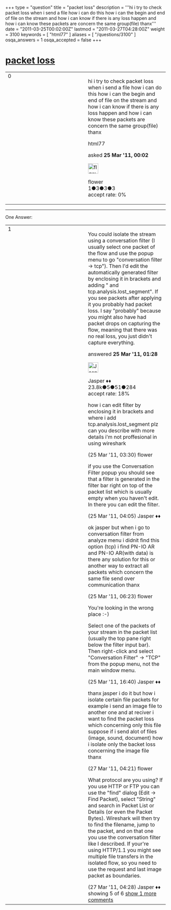 +++
type = "question"
title = "packet loss"
description = '''hi i try to check packet loss when i send a file how i can do this how i can the begin and end of file on the stream and how i can know if there is  any loss happen and how i can know these packets are concern the same group(file) thanx'''
date = "2011-03-25T00:02:00Z"
lastmod = "2011-03-27T04:28:00Z"
weight = 3100
keywords = [ "html77" ]
aliases = [ "/questions/3100" ]
osqa_answers = 1
osqa_accepted = false
+++

<div class="headNormal">

# [packet loss](/questions/3100/packet-loss)

</div>

<div id="main-body">

<div id="askform">

<table id="question-table" style="width:100%;"><colgroup><col style="width: 50%" /><col style="width: 50%" /></colgroup><tbody><tr class="odd"><td style="width: 30px; vertical-align: top"><div class="vote-buttons"><span id="post-3100-upvote" class="ajax-command post-vote up" rel="nofollow" title="I like this post (click again to cancel)"> </span><div id="post-3100-score" class="post-score" title="current number of votes">0</div><span id="post-3100-downvote" class="ajax-command post-vote down" rel="nofollow" title="I dont like this post (click again to cancel)"> </span> <span id="favorite-mark" class="ajax-command favorite-mark" rel="nofollow" title="mark/unmark this question as favorite (click again to cancel)"> </span><div id="favorite-count" class="favorite-count"></div></div></td><td><div id="item-right"><div class="question-body"><p>hi i try to check packet loss when i send a file how i can do this how i can the begin and end of file on the stream and how i can know if there is any loss happen and how i can know these packets are concern the same group(file) thanx</p></div><div id="question-tags" class="tags-container tags"><span class="post-tag tag-link-html77" rel="tag" title="see questions tagged &#39;html77&#39;">html77</span></div><div id="question-controls" class="post-controls"></div><div class="post-update-info-container"><div class="post-update-info post-update-info-user"><p>asked <strong>25 Mar '11, 00:02</strong></p><img src="https://secure.gravatar.com/avatar/ac2a6402ceea6ed5f01ce0f11cf40c5b?s=32&amp;d=identicon&amp;r=g" class="gravatar" width="32" height="32" alt="flower&#39;s gravatar image" /><p><span>flower</span><br />
<span class="score" title="1 reputation points">1</span><span title="3 badges"><span class="badge1">●</span><span class="badgecount">3</span></span><span title="3 badges"><span class="silver">●</span><span class="badgecount">3</span></span><span title="3 badges"><span class="bronze">●</span><span class="badgecount">3</span></span><br />
<span class="accept_rate" title="Rate of the user&#39;s accepted answers">accept rate:</span> <span title="flower has no accepted answers">0%</span></p></div></div><div id="comments-container-3100" class="comments-container"></div><div id="comment-tools-3100" class="comment-tools"></div><div class="clear"></div><div id="comment-3100-form-container" class="comment-form-container"></div><div class="clear"></div></div></td></tr></tbody></table>

------------------------------------------------------------------------

<div class="tabBar">

<span id="sort-top"></span>

<div class="headQuestions">

One Answer:

</div>

</div>

<span id="3104"></span>

<div id="answer-container-3104" class="answer">

<table style="width:100%;"><colgroup><col style="width: 50%" /><col style="width: 50%" /></colgroup><tbody><tr class="odd"><td style="width: 30px; vertical-align: top"><div class="vote-buttons"><span id="post-3104-upvote" class="ajax-command post-vote up" rel="nofollow" title="I like this post (click again to cancel)"> </span><div id="post-3104-score" class="post-score" title="current number of votes">1</div><span id="post-3104-downvote" class="ajax-command post-vote down" rel="nofollow" title="I dont like this post (click again to cancel)"> </span></div></td><td><div class="item-right"><div class="answer-body"><p>You could isolate the stream using a conversation filter (I usually select one packet of the flow and use the popup menu to go "conversation filter -&gt; tcp"). Then I'd edit the automatically generated filter by enclosing it in brackets and adding " and tcp.analysis.lost_segment". If you see packets after applying it you probably had packet loss. I say "probably" because you might also have had packet drops on capturing the flow, meaning that there was no real loss, you just didn't capture everything.</p></div><div class="answer-controls post-controls"></div><div class="post-update-info-container"><div class="post-update-info post-update-info-user"><p>answered <strong>25 Mar '11, 01:28</strong></p><img src="https://secure.gravatar.com/avatar/c578ba2967741f25aebd6afef702f432?s=32&amp;d=identicon&amp;r=g" class="gravatar" width="32" height="32" alt="Jasper&#39;s gravatar image" /><p><span>Jasper ♦♦</span><br />
<span class="score" title="23806 reputation points"><span>23.8k</span></span><span title="5 badges"><span class="badge1">●</span><span class="badgecount">5</span></span><span title="51 badges"><span class="silver">●</span><span class="badgecount">51</span></span><span title="284 badges"><span class="bronze">●</span><span class="badgecount">284</span></span><br />
<span class="accept_rate" title="Rate of the user&#39;s accepted answers">accept rate:</span> <span title="Jasper has 263 accepted answers">18%</span></p></div></div><div id="comments-container-3104" class="comments-container"><span id="3110"></span><div id="comment-3110" class="comment"><div id="post-3110-score" class="comment-score"></div><div class="comment-text"><p>how i can edit filter by enclosing it in brackets and where i add tcp.analysis.lost_segment plz can you describe with more details i'm not proffesional in using wireshark</p></div><div id="comment-3110-info" class="comment-info"><span class="comment-age">(25 Mar '11, 03:30)</span> <span class="comment-user userinfo">flower</span></div></div><span id="3112"></span><div id="comment-3112" class="comment"><div id="post-3112-score" class="comment-score"></div><div class="comment-text"><p>if you use the Conversation Filter popup you should see that a filter is generated in the filter bar right on top of the packet list which is usually empty when you haven't edit. In there you can edit the filter.</p></div><div id="comment-3112-info" class="comment-info"><span class="comment-age">(25 Mar '11, 04:05)</span> <span class="comment-user userinfo">Jasper ♦♦</span></div></div><span id="3116"></span><div id="comment-3116" class="comment"><div id="post-3116-score" class="comment-score"></div><div class="comment-text"><p>ok jasper but when i go to conversation filter from analyze menu i didnit find this option (tcp) i find PN-IO AR and PN-IO AR(with data) is there any solution for this or another way to extract all packets which concern the same file send over communication thanx</p></div><div id="comment-3116-info" class="comment-info"><span class="comment-age">(25 Mar '11, 06:23)</span> <span class="comment-user userinfo">flower</span></div></div><span id="3136"></span><div id="comment-3136" class="comment"><div id="post-3136-score" class="comment-score"></div><div class="comment-text"><p>You're looking in the wrong place :-)</p><p>Select one of the packets of your stream in the packet list (usually the top pane right below the filter input bar). Then right-click and select "Conversation Filter" -&gt; "TCP" from the popup menu, not the main window menu.</p></div><div id="comment-3136-info" class="comment-info"><span class="comment-age">(25 Mar '11, 16:40)</span> <span class="comment-user userinfo">Jasper ♦♦</span></div></div><span id="3150"></span><div id="comment-3150" class="comment"><div id="post-3150-score" class="comment-score"></div><div class="comment-text"><p>thanx jasper i do it but how i isolate certain file packets for example i send an image file to another one and at reciver i want to find the packet loss which concerning only this file suppose if i send alot of files (image, sound, document) how i isolate only the backet loss concerning the image file thanx</p></div><div id="comment-3150-info" class="comment-info"><span class="comment-age">(27 Mar '11, 04:21)</span> <span class="comment-user userinfo">flower</span></div></div><span id="3151"></span><div id="comment-3151" class="comment not_top_scorer"><div id="post-3151-score" class="comment-score"></div><div class="comment-text"><p>What protocol are you using? If you use HTTP or FTP you can use the "find" dialog (Edit -&gt; Find Packet), select "String" and search in Packet List or Details (or even the Packet Bytes). Wireshark will then try to find the filename, jump to the packet, and on that one you use the conversation filter like I described. If your're using HTTP/1.1 you might see multiple file transfers in the isolated flow, so you need to use the request and last image packet as boundaries.</p></div><div id="comment-3151-info" class="comment-info"><span class="comment-age">(27 Mar '11, 04:28)</span> <span class="comment-user userinfo">Jasper ♦♦</span></div></div></div><div id="comment-tools-3104" class="comment-tools"><span class="comments-showing"> showing 5 of 6 </span> <a href="#" class="show-all-comments-link">show 1 more comments</a></div><div class="clear"></div><div id="comment-3104-form-container" class="comment-form-container"></div><div class="clear"></div></div></td></tr></tbody></table>

</div>

<div class="paginator-container-left">

</div>

</div>

</div>

